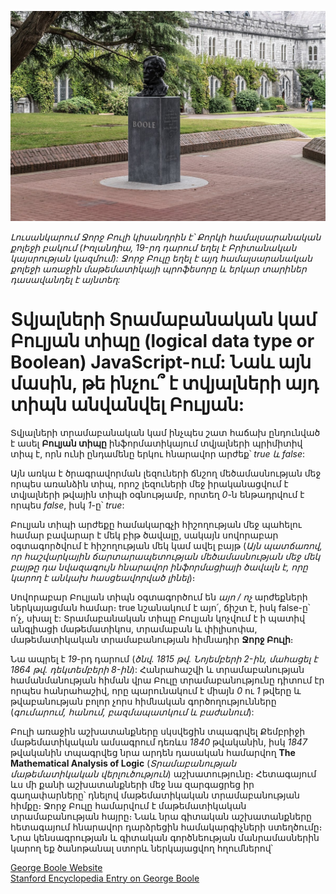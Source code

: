 ![George Boole](../assets/GEORGE_BOOLE.jpg)

_Լուսանկարում Ջորջ Բուլի կիսանդրին է՝ Քորկի համալսարանական քոլեջի բակում (Իռլանդիա, 19-րդ դարում եղել է Բրիտանական կայսրության կազմում): Ջորջ Բուլը եղել է այդ համալսարանական քոլեջի առաջին մաթեմատիկայի պրոֆեսորը և երկար տարիներ դասավանդել է այնտեղ:_

# Տվյալների Տրամաբանական կամ Բուլյան տիպը (logical data type or Boolean) JavaScript-ում: Նաև այն մասին, թե ինչու՞ է տվյալների այդ տիպն անվանվել Բուլյան:

Տվյալների տրամաբանական կամ ինչպես շատ հաճախ ընդունված է ասել **Բուլյան տիպը** ինֆորմատիկայում տվյալների պրիմիտիվ տիպ է, որն ունի ընդամենը երկու հնարավոր արժեք՝ _true և false_:

Այն առկա է ծրագրավորման լեզուների ճնշող մեծամասնության մեջ որպես առանձին տիպ, որոշ լեզուների մեջ իրականացվում է տվյալների թվային տիպի օգնությամբ, որտեղ _0_-ն ենթադրվում է որպես _false_, իսկ _1_-ը՝ _true_:

Բուլյան տիպի արժեքը համակարգչի հիշողության մեջ պահելու համար բավարար է մեկ բիթ ծավալը, սակայն սովորաբար օգտագործվում է հիշողության մեկ կամ ավել բայթ (_Այն պատճառով, որ հաշվարկային ճարտարապետության մեծամասնության մեջ մեկ բայթը դա նվազագույն հնարավոր ինֆորմացիայի ծավալն է, որը կարող է անկախ հասցեավորված լինել_)։

Սովորաբար Բուլյան տիպն օգտագործում են _այո / ոչ_ արժեքների ներկայացման համար։ true նշանակում է այո՛, ճիշտ է, իսկ false-ը՝ ո՛չ, սխալ է: Տրամաբանական տիպը Բուլյան կոչվում է ի պատիվ անգլիացի մաթեմատիկոս, տրամաբան և փիլիսոփա, մաթեմատիկական տրամաբանության հիմնադիր **Ջորջ Բուլի**։

Նա ապրել է _19_-րդ դարում (_ծնվ․ 1815 թվ․ Նոյեմբերի 2-ին, մահացել է 1864 թվ․ դեկտեմբերի 8-ին_): Հանրահաշվի և տրամաբանության համանմանության հիման վրա Բուլը տրամաբանությունը դիտում էր որպես հանրահաշիվ, որը պարունակում է միայն _0_ ու _1_ թվերը և թվաբանության բոլոր չորս հիմնական գործողությունները (_գումարում, հանում, բազմապատկում և բաժանում_):

Բուլի առաջին աշխատանքները սկսվեցին տպագրվել Քեմբրիջի մաթեմատիկական ամսագրում դեռևս _1840_ թվականին, իսկ _1847_ թվականին տպագրվեց նրա արդեն դասական համարվող **The Mathematical Analysis of Logic** (_Տրամաբանության մաթեմատիկական վերլուծություն_) աշխատությունը։ Հետագայում ևս մի քանի աշխատանքների մեջ նա զարգացրեց իր գաղափարները՝ դնելով մաթեմատիկական տրամաբանության հիմքը։ Ջորջ Բուլը համարվում է մաթեմատիկական տրամաբանության հայրը։ Նաև նրա գիտական աշխատանքները հետագայում հնարավոր դարձրեցին համակարգիչների ստեղծումը։ Նրա կենսագրության և գիտական գործնեության մանրամասներին կարող եք ծանոթանալ ստորև ներկայացվող հղումներով՝

[George Boole Website](https://georgeboole.com/)  
[Stanford Encyclopedia Entry on George Boole](https://plato.stanford.edu/entries/boole/)
